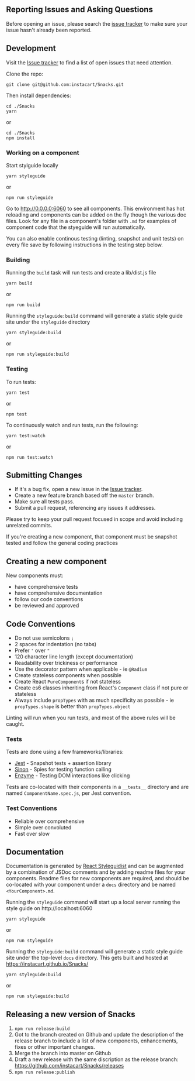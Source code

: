 ## Reporting Issues and Asking Questions
Before opening an issue, please search the [issue tracker](https://github.com/instacart/Snacks/issues) to make sure your issue hasn't already been reported.

## Development

Visit the [Issue tracker](https://github.com/instacart/Snacks/issues) to find a list of open issues that need attention.

Clone the repo:
```
git clone git@github.com:instacart/Snacks.git
```

Then install dependencies:
```
cd ./Snacks
yarn
```
or
```
cd ./Snacks
npm install
```

### Working on a component
Start stylguide locally
```
yarn styleguide
```
or
```
npm run styleguide
```

Go to http://0.0.0.0:6060 to see all components. This environment has hot reloading and components can be added on the fly though the various doc files. Look for any file in a component's folder with `.md` for examples of component code that the styeguide will run automatically.

You can also enable continous testing (linting, snapshot and unit tests) on every file save by following instructions in the testing step below.

### Building

Running the `build` task will run tests and create a lib/dist.js file
```
yarn build
```
or
```
npm run build
```

Running the `styleguide:build` command will generate a static style guide site under the `styleguide` directory
```
yarn styleguide:build
```
or
```
npm run styleguide:build
```

### Testing

To run tests:
```
yarn test
```
or
```
npm test
```

To continuously watch and run tests, run the following:
```
yarn test:watch
```
or
```
npm run test:watch
```

## Submitting Changes

* If it's a bug fix, open a new issue in the [Issue tracker](https://github.com/instacart/Snacks/issues).
* Create a new feature branch based off the `master` branch.
* Make sure all tests pass.
* Submit a pull request, referencing any issues it addresses.

Please try to keep your pull request focused in scope and avoid including unrelated commits.

If you're creating a new component, that component must be snapshot tested and follow the general coding practices

## Creating a new component
New components must:
* have comprehensive tests
* have comprehensive documentation
* follow our code conventions
* be reviewed and approved

## Code Conventions
* Do not use semicolons `;`
* 2 spaces for indentation (no tabs)
* Prefer `'` over `"`
* 120 character line length (except documentation)
* Readability over trickiness or performance
* Use the decorator pattern when applicable - ie `@Radium`
* Create stateless components when possible
* Create React `PureComponent`s if not stateless
* Create es6 classes inheriting from React's `Component` class if not pure or stateless
* Always include `propTypes` with as much specificity as possible - ie `propTypes.shape` is better than `propTypes.object`

Linting will run when you run tests, and most of the above rules will be caught.

### Tests
Tests are done using a few frameworks/libraries:
* [Jest](https://facebook.github.io/jest/) - Snapshot tests + assertion library
* [Sinon](http://sinonjs.org/) - Spies for testing function calling
* [Enzyme](https://github.com/airbnb/enzyme) - Testing DOM interactions like clicking

Tests are co-located with their components in a `__tests__` directory and are named `ComponentName.spec.js`, per Jest convention.

### Test Conventions
* Reliable over comprehensive
* Simple over convoluted  
* Fast over slow

## Documentation

Documentation is generated by [React Styleguidist](https://react-styleguidist.js.org) and can be augmented by a combination of JSDoc comments and by adding readme files for your components. Readme files for new components are required, and should be co-located with your component under a `docs` directory and be named `<YourComponent>.md`.

Running the `styleguide` command will start up a local server running the style guide on http://localhost:6060
```
yarn styleguide
```
or
```
npm run styleguide
```

Running the `styleguide:build` command will generate a static style guide site under the top-level `docs` directory. This gets built and hosted at https://instacart.github.io/Snacks/
```
yarn styleguide:build
```
or
```
npm run styleguide:build
```

## Releasing a new version of Snacks
1. `npm run release:build`
2. Got to the branch created on Github and update the description of the release branch to include a list of new components, enhancements, fixes or other important changes.
3. Merge the branch into master on Github
4. Draft a new release with the same discription as the release branch: https://github.com/instacart/Snacks/releases
5. `npm run release:publish`